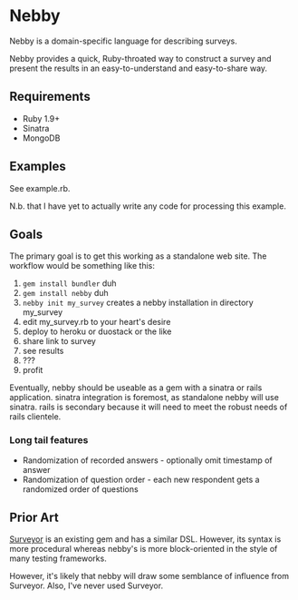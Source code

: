 Nebby
=====

Nebby is a domain-specific language for describing surveys.

Nebby provides a quick, Ruby-throated way to construct a survey and present
the results in an easy-to-understand and easy-to-share way.

Requirements
------------

* Ruby 1.9+
* Sinatra
* MongoDB

Examples
--------

See example.rb.

N.b. that I have yet to actually write any code for processing this example.

Goals
-----

The primary goal is to get this working as a standalone web site. The workflow
would be something like this:

 1. `gem install bundler` duh
 2. `gem install nebby` duh
 3. `nebby init my_survey` creates a nebby installation in directory my\_survey
 4. edit my\_survey.rb to your heart's desire
 5. deploy to heroku or duostack or the like
 6. share link to survey
 7. see results
 8. ???
 9. profit

Eventually, nebby should be useable as a gem with a sinatra or rails
application. sinatra integration is foremost, as standalone nebby will use
sinatra. rails is secondary because it will need to meet the robust needs of
rails clientele.

### Long tail features

* Randomization of recorded answers - optionally omit timestamp of answer
* Randomization of question order - each new respondent gets a randomized order of questions

Prior Art
---------

[Surveyor](https://github.com/NUBIC/surveyor) is an existing gem and has
a similar DSL. However, its syntax is more procedural whereas nebby's is more
block-oriented in the style of many testing frameworks.

However, it's likely that nebby will draw some semblance of influence from
Surveyor. Also, I've never used Surveyor.
